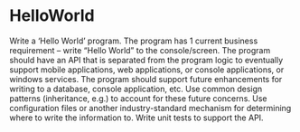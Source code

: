 # HelloWorld
Write a ‘Hello World’ program.
The program has 1 current business requirement – write “Hello World” to the console/screen.
The program should have an API that is separated from the program logic to eventually support mobile applications, web applications, or console applications, or windows services.
The program should support future enhancements for writing to a database, console application, etc.
Use common design patterns (inheritance, e.g.) to account for these future concerns.
Use configuration files or another industry-standard mechanism for determining where to write the information to.
Write unit tests to support the API.
